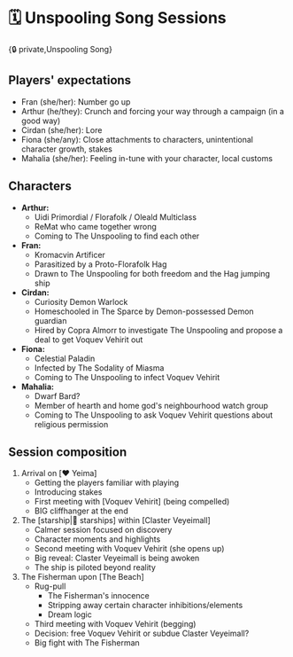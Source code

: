 # 🗓️ Unspooling Song Sessions

{🔒 private,Unspooling Song}

## Players' expectations
- Fran (she/her): Number go up
- Arthur (he/they): Crunch and forcing your way through a campaign (in a good way)
- Cirdan (she/her): Lore
- Fiona (she/any): Close attachments to characters, unintentional character growth, stakes
- Mahalia (she/her): Feeling in-tune with your character, local customs

## Characters
- **Arthur:**
   - Uidi Primordial / Florafolk / Oleald Multiclass
   - ReMat who came together wrong
   - Coming to The Unspooling to find each other
- **Fran:**
   - Kromacvin Artificer
   - Parasitized by a Proto-Florafolk Hag
   - Drawn to The Unspooling for both freedom and the Hag jumping ship
- **Cirdan:**
   - Curiosity Demon Warlock
   - Homeschooled in The Sparce by Demon-possessed Demon guardian
   - Hired by Copra Almorr to investigate The Unspooling and propose a deal to get Voquev Vehirit out
- **Fiona:**
   - Celestial Paladin
   - Infected by The Sodality of Miasma
   - Coming to The Unspooling to infect Voquev Vehirit
- **Mahalia:**
   - Dwarf Bard?
   - Member of hearth and home god's neighbourhood watch group
   - Coming to The Unspooling to ask Voquev Vehirit questions about religious permission

## Session composition
1. Arrival on [❤️ Yeima]
   - Getting the players familiar with playing
   - Introducing stakes
   - First meeting with [Voquev Vehirit] (being compelled)
   - BIG cliffhanger at the end
2. The [starship|🚀 starships] within [Claster Veyeimall]
   - Calmer session focused on discovery
   - Character moments and highlights
   - Second meeting with Voquev Vehirit (she opens up)
   - Big reveal: Claster Veyeimall is being awoken
   - The ship is piloted beyond reality
3. The Fisherman upon [The Beach]
   - Rug-pull
     - The Fisherman's innocence
     - Stripping away certain character inhibitions/elements
     - Dream logic
   - Third meeting with Voquev Vehirit (begging)
   - Decision: free Voquev Vehirit or subdue Claster Veyeimall?
   - Big fight with The Fisherman